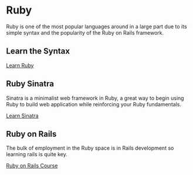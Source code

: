 # Ruby

Ruby is one of the most popular languages around in a large part due to its simple syntax and the popularity of the Ruby on Rails framework.

## Learn the Syntax

[Learn Ruby](https://www.youtube.com/playlist?list=PLY6oTPmKnKbZp8Kh6jS5A6j-6H2kGY12e)

## Ruby Sinatra

Sinatra is a minimalist web framework in Ruby, a great way to begin using Ruby to build web application while reinforcing your Ruby fundamentals.

[Learn Sinatra](https://www.youtube.com/watch?v=8aA9Enb8NVc&t=521s)

## Ruby on Rails

The bulk of employment in the Ruby space is in Rails development so learning rails is quite key.

[Ruby on Rails Course](https://www.youtube.com/watch?v=fmyvWz5TUWg)